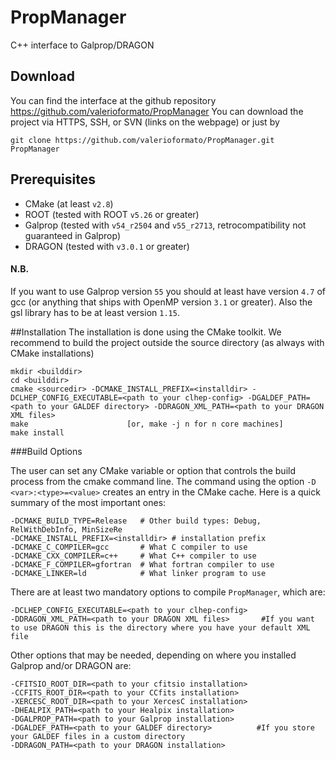 # PropManager
C++ interface to Galprop/DRAGON

## Download
You can find the interface at the github repository https://github.com/valerioformato/PropManager
You can download the project via HTTPS, SSH, or SVN (links on the webpage) or just by

```
git clone https://github.com/valerioformato/PropManager.git PropManager
```

## Prerequisites
 - CMake (at least `v2.8`)
 - ROOT (tested with ROOT `v5.26` or greater)
 - Galprop (tested with `v54_r2504` and `v55_r2713`, retrocompatibility not guaranteed in Galprop)
 - DRAGON  (tested with `v3.0.1` or greater)

#### N.B.
If you want to use Galprop version `55` you should at least have version `4.7` of gcc (or anything that ships with OpenMP version `3.1` or greater). Also the gsl library has to be at least version `1.15`.

##Installation
The installation is done using the CMake toolkit. We recommend to build the project outside the source directory (as always with CMake installations)

```
mkdir <builddir>
cd <builddir>
cmake <sourcedir> -DCMAKE_INSTALL_PREFIX=<installdir> -DCLHEP_CONFIG_EXECUTABLE=<path to your clhep-config> -DGALDEF_PATH=<path to your GALDEF directory> -DDRAGON_XML_PATH=<path to your DRAGON XML files>
make                      [or, make -j n for n core machines]
make install
```

###Build Options

The user can set any CMake variable or option that controls the build process from the cmake command line. The command using the option `-D <var>:<type>=<value>` creates an entry in the CMake cache. Here is a quick summary of the most important ones:

```
-DCMAKE_BUILD_TYPE=Release   # Other build types: Debug, RelWithDebInfo, MinSizeRe
-DCMAKE_INSTALL_PREFIX=<installdir> # installation prefix
-DCMAKE_C_COMPILER=gcc       # What C compiler to use
-DCMAKE_CXX_COMPILER=c++     # What C++ compiler to use
-DCMAKE_F_COMPILER=gfortran  # What fortran compiler to use
-DCMAKE_LINKER=ld            # What linker program to use
```

There are at least two mandatory options to compile `PropManager`, which are:
```
-DCLHEP_CONFIG_EXECUTABLE=<path to your clhep-config> 
-DDRAGON_XML_PATH=<path to your DRAGON XML files>       #If you want to use DRAGON this is the directory where you have your default XML file
```

Other options that may be needed, depending on where you installed Galprop and/or DRAGON are:
```
-CFITSIO_ROOT_DIR=<path to your cfitsio installation> 
-CCFITS_ROOT_DIR=<path to your CCfits installation> 
-XERCESC_ROOT_DIR=<path to your XercesC installation> 
-DHEALPIX_PATH=<path to your Healpix installation> 
-DGALPROP_PATH=<path to your Galprop installation> 
-DGALDEF_PATH=<path to your GALDEF directory>          #If you store your GALDEF files in a custom directory
-DDRAGON_PATH=<path to your DRAGON installation>   
```

